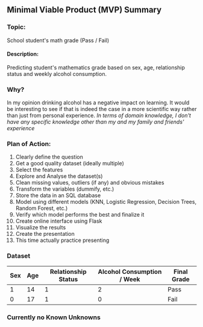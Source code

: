## Minimal Viable Product (MVP) Summary

### Topic:
School student's math grade (Pass / Fail)

#### Description:
Predicting student's mathematics grade based on sex, age, relationship status and weekly alcohol consumption.

### Why?
In my opinion drinking alcohol has a negative impact on learning. It would be interesting to see if that is indeed the case in a more scientific way rather than just from personal experience.
*In terms of domain knowledge, I don't have any specific knowledge other than my and my family and friends' experience*

### Plan of Action:

1. Clearly define the question
2. Get a good quality dataset (ideally multiple)
3. Select the features
4. Explore and Analyse the dataset(s)
5. Clean missing values, outliers (if any) and obvious mistakes
6. Transform the variables (dummify, etc.)
7. Store the data in an SQL database
8. Model using different models (KNN, Logistic Regression, Decision Trees, Random Forest, etc.)
9. Verify which model performs the best and finalize it
10. Create online interface using Flask
11. Visualize the results
12. Create the presentation
13. This time actually practice presenting

### Dataset

| Sex | Age | Relationship Status | Alcohol Consumption / Week | Final Grade |   
| --- | --- | --- | --- | --- |   
| 1 | 14 | 1 | 2 | Pass |   
| 0 | 17 | 1 | 0 | Fail |   

### Currently no Known Unknowns
